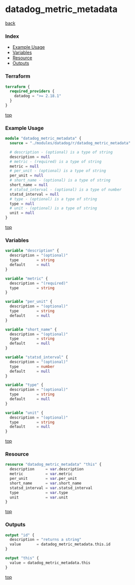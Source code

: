 # datadog_metric_metadata

[back](../datadog.md)

### Index

- [Example Usage](#example-usage)
- [Variables](#variables)
- [Resource](#resource)
- [Outputs](#outputs)

### Terraform

```terraform
terraform {
  required_providers {
    datadog = ">= 2.18.1"
  }
}
```

[top](#index)

### Example Usage

```terraform
module "datadog_metric_metadata" {
  source = "./modules/datadog/r/datadog_metric_metadata"

  # description - (optional) is a type of string
  description = null
  # metric - (required) is a type of string
  metric = null
  # per_unit - (optional) is a type of string
  per_unit = null
  # short_name - (optional) is a type of string
  short_name = null
  # statsd_interval - (optional) is a type of number
  statsd_interval = null
  # type - (optional) is a type of string
  type = null
  # unit - (optional) is a type of string
  unit = null
}
```

[top](#index)

### Variables

```terraform
variable "description" {
  description = "(optional)"
  type        = string
  default     = null
}

variable "metric" {
  description = "(required)"
  type        = string
}

variable "per_unit" {
  description = "(optional)"
  type        = string
  default     = null
}

variable "short_name" {
  description = "(optional)"
  type        = string
  default     = null
}

variable "statsd_interval" {
  description = "(optional)"
  type        = number
  default     = null
}

variable "type" {
  description = "(optional)"
  type        = string
  default     = null
}

variable "unit" {
  description = "(optional)"
  type        = string
  default     = null
}
```

[top](#index)

### Resource

```terraform
resource "datadog_metric_metadata" "this" {
  description     = var.description
  metric          = var.metric
  per_unit        = var.per_unit
  short_name      = var.short_name
  statsd_interval = var.statsd_interval
  type            = var.type
  unit            = var.unit
}
```

[top](#index)

### Outputs

```terraform
output "id" {
  description = "returns a string"
  value       = datadog_metric_metadata.this.id
}

output "this" {
  value = datadog_metric_metadata.this
}
```

[top](#index)